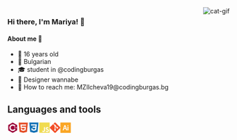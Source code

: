 <img align="right" alt="cat-gif" height="300px" src="https://i.pinimg.com/originals/1c/23/e6/1c23e68dd014ad02e382165420df9246.gif">
<h3>Hi there, I'm Mariya! 👋</h3>
<h4>About me 👀</h4>
<ul>
  <li>🥱 16 years old</li>
  <li>🥗 Bulgarian</li>
  <li>🎓 student in @codingburgas</li>
  <li>🎨 Designer wannabe</li>
  <li>📧 How to reach me: MZIlcheva19@codingburgas.bg</li>
</ul>

<h2>Languages and tools</h2>
  <img align="left" alt="C++" width="24px" src="https://github.com/devicons/devicon/blob/master/icons/cplusplus/cplusplus-plain.svg">
  <img align="left" alt="HTML5" width="24px" src="https://github.com/devicons/devicon/blob/master/icons/html5/html5-plain.svg">
  <img align="left" alt="CSS" width="24px" src="https://github.com/devicons/devicon/blob/master/icons/css3/css3-plain.svg">
  <img align="left" alt="JavaScript" width="24px" src="https://github.com/devicons/devicon/blob/master/icons/javascript/javascript-plain.svg">
  <img align="left" alt="Git" width="24px" src="https://github.com/devicons/devicon/blob/master/icons/git/git-original.svg">
  <img align="left" alt="Adobe Illustrator" width="24px" src="https://github.com/devicons/devicon/blob/master/icons/illustrator/illustrator-plain.svg">
  
